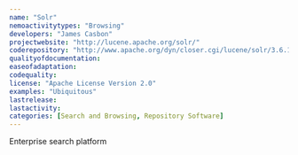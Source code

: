 ```yaml
---
name: "Solr"
nemoactivitytypes: "Browsing"
developers: "James Casbon"
projectwebsite: "http://lucene.apache.org/solr/"
coderepository: "http://www.apache.org/dyn/closer.cgi/lucene/solr/3.6.1"
qualityofdocumentation: 
easeofadaptation: 
codequality: 
license: "Apache License Version 2.0"
examples: "Ubiquitous"
lastrelease: 
lastactivity: 
categories: [Search and Browsing, Repository Software]
---
```

Enterprise search platform
